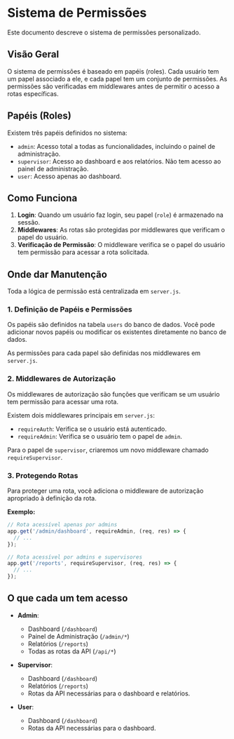 # Sistema de Permissões

Este documento descreve o sistema de permissões personalizado.

## Visão Geral

O sistema de permissões é baseado em papéis (roles). Cada usuário tem um papel associado a ele, e cada papel tem um conjunto de permissões. As permissões são verificadas em middlewares antes de permitir o acesso a rotas específicas.

## Papéis (Roles)

Existem três papéis definidos no sistema:

-   `admin`: Acesso total a todas as funcionalidades, incluindo o painel de administração.
-   `supervisor`: Acesso ao dashboard e aos relatórios. Não tem acesso ao painel de administração.
-   `user`: Acesso apenas ao dashboard.

## Como Funciona

1.  **Login**: Quando um usuário faz login, seu papel (`role`) é armazenado na sessão.
2.  **Middlewares**: As rotas são protegidas por middlewares que verificam o papel do usuário.
3.  **Verificação de Permissão**: O middleware verifica se o papel do usuário tem permissão para acessar a rota solicitada.

## Onde dar Manutenção

Toda a lógica de permissão está centralizada em `server.js`.

### 1. Definição de Papéis e Permissões

Os papéis são definidos na tabela `users` do banco de dados. Você pode adicionar novos papéis ou modificar os existentes diretamente no banco de dados.

As permissões para cada papel são definidas nos middlewares em `server.js`.

### 2. Middlewares de Autorização

Os middlewares de autorização são funções que verificam se um usuário tem permissão para acessar uma rota.

Existem dois middlewares principais em `server.js`:

-   `requireAuth`: Verifica se o usuário está autenticado.
-   `requireAdmin`: Verifica se o usuário tem o papel de `admin`.

Para o papel de `supervisor`, criaremos um novo middleware chamado `requireSupervisor`.

### 3. Protegendo Rotas

Para proteger uma rota, você adiciona o middleware de autorização apropriado à definição da rota.

**Exemplo:**

```javascript
// Rota acessível apenas por admins
app.get('/admin/dashboard', requireAdmin, (req, res) => {
  // ...
});

// Rota acessível por admins e supervisores
app.get('/reports', requireSupervisor, (req, res) => {
  // ...
});
```

## O que cada um tem acesso

-   **Admin**:
    -   Dashboard (`/dashboard`)
    -   Painel de Administração (`/admin/*`)
    -   Relatórios (`/reports`)
    -   Todas as rotas da API (`/api/*`)

-   **Supervisor**:
    -   Dashboard (`/dashboard`)
    -   Relatórios (`/reports`)
    -   Rotas da API necessárias para o dashboard e relatórios.

-   **User**:
    -   Dashboard (`/dashboard`)
    -   Rotas da API necessárias para o dashboard.
